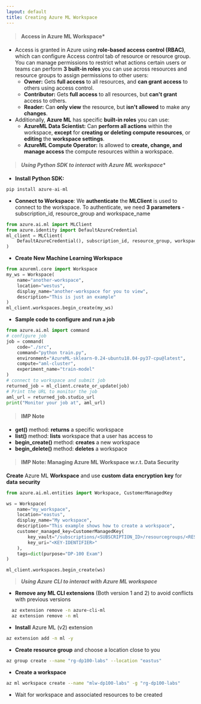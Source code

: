 ```yaml
---
layout: default
title: Creating Azure ML Workspace
---
```


> #### Access in Azure ML Workspace*

- Access is granted in Azure using **role-based access control (RBAC)**, which can configure Access control tab of resource or resource group. You can manage permissions to restrict what actions certain users or teams can perform **3 built-in roles** you can use across resources and resource groups to assign permissions to other users:
  - **Owner:** Gets **full access** to all resources, and **can grant access** to others using access control.
  - **Contributor:** Gets **full access** to all resources, but **can't grant** access to others.
  - **Reader:** Can **only view** the resource, but **isn't allowed** to make any **changes**.
- Additionally, **Azure ML** has specific **built-in roles** you can use:
  - **AzureML Data Scientist:** Can **perform all actions** within the workspace, **except** for **creating or deleting compute resources**, or **editing** the **workspace settings**.
  - **AzureML Compute Operator:** Is allowed to **create, change, and manage access** the compute resources within a workspace.

> #### **_Using Python SDK to interact with Azure ML workspace_***
  - **Install Python SDK:**
  ```python
  pip install azure-ai-ml
  ```
  - **Connect to Workspace**: We **authenticate** the **MLClient** is used to connect to the workspace. To authenticate, we need **3 parameters** - subscription_id, resource_group and workspace_name
```python
from azure.ai.ml import MLClient
from azure.identity import DefaultAzureCredential
ml_client = MLClient(
    DefaultAzureCredential(), subscription_id, resource_group, workspace
)
```
  - **Create New Machine Learning Workspace**
```python
from azureml.core import Workspace
my_ws = Workspace(
    name="another-workspace",
    location="westus",
    display_name="another-workspace for you to view", 
    description="This is just an example"
)
ml_client.workspaces.begin_create(my_ws)
```
  - **Sample code to configure and run a job**
```python
from azure.ai.ml import command
# configure job
job = command(
    code="./src",
    command="python train.py",
    environment="AzureML-sklearn-0.24-ubuntu18.04-py37-cpu@latest",
    compute="aml-cluster",
    experiment_name="train-model"
)
# connect to workspace and submit job
returned_job = ml_client.create_or_update(job)
# Print the URL to monitor the job
aml_url = returned_job.studio_url
print("Monitor your job at", aml_url)
```

> #### IMP Note

- **get()** method: **returns** a specific workspace
- **list()** method: **lists** workspace that a user has access to
- **begin_create()** method: **creates** a new workspace
- **begin_delete()** method: **deletes** a workspace

> #### IMP Note: Managing Azure ML Workspace w.r.t. Data Security

**Create** Azure ML **Workspace** and use **custom** **data** **encryption** **key** for **data** **security**

```python
from azure.ai.ml.entities import Workspace, CustomerManagedKey

ws = Workspace(
    name="my_workspace",
    location="eastus",
    display_name="My workspace",
    description="This example shows how to create a workspace",
    customer_managed_key=CustomerManagedKey(
        key_vault="/subscriptions/<SUBSCRIPTION_ID>/resourcegroups/<RESOURCE_GROUP>/providers/microsoft.keyvault/vaults/<VAULT_NAME>",
        key_uri="<KEY-IDENTIFIER>"
    ),
    tags=dict(purpose="DP-100 Exam")
)

ml_client.workspaces.begin_create(ws)
```




> **_Using Azure CLI to interact with Azure ML workspace_**
- **Remove any ML CLI extensions** (Both version 1 and 2) to avoid conflicts with previous versions 
```bash
  az extension remove -n azure-cli-ml 
  az extension remove -n ml
```
- **Install** Azure ML (v2) extension 
```bash
az extension add -n ml -y
```
- **Create resource group** and choose a location close to you
```bash
az group create --name "rg-dp100-labs" --location "eastus"
```
- **Create a workspace**
```bash
az ml workspace create --name "mlw-dp100-labs" -g "rg-dp100-labs"
```
- Wait for workspace and associated resources to be created 
